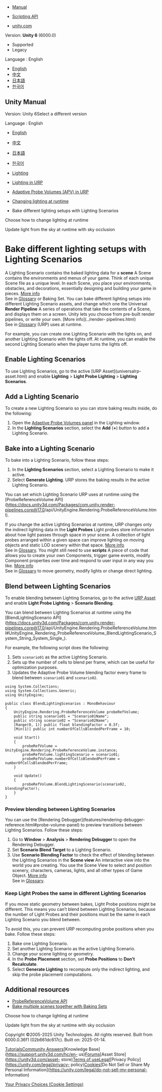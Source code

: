 [](https://docs.unity3d.com)

  * [Manual](../Manual/index.html)
  * [Scripting API](../ScriptReference/index.html)

  * [unity.com](https://unity.com/)

Version: **Unity 6** (6000.0)

  * Supported
  * Legacy

Language : English

  * [English](/Manual/urp/probevolumes-bakedifferentlightingsetups.html)
  * [中文](/cn/current/Manual/urp/probevolumes-bakedifferentlightingsetups.html)
  * [日本語](/ja/current/Manual/urp/probevolumes-bakedifferentlightingsetups.html)
  * [한국어](/kr/current/Manual/urp/probevolumes-bakedifferentlightingsetups.html)

[](https://docs.unity3d.com)

## Unity Manual

Version: Unity 6Select a different version

Language : English

  * [English](/Manual/urp/probevolumes-bakedifferentlightingsetups.html)
  * [中文](/cn/current/Manual/urp/probevolumes-bakedifferentlightingsetups.html)
  * [日本語](/ja/current/Manual/urp/probevolumes-bakedifferentlightingsetups.html)
  * [한국어](/kr/current/Manual/urp/probevolumes-bakedifferentlightingsetups.html)

  * [Lighting](../LightingOverview.html)
  * [Lighting in URP](../urp/lighting-landing.html)
  * [Adaptive Probe Volumes (APV) in URP](../urp/probevolumes.html)
  * [Changing lighting at runtime](../urp/probe-volumes-change-lighting-at-runtime.html)
  * Bake different lighting setups with Lighting Scenarios

[](../urp/probevolumes-understand-changing-lighting-at-runtime.html)

Choose how to change lighting at runtime

[](../urp/probevolumes-skyocclusion.html)

Update light from the sky at runtime with sky occlusion

# Bake different lighting setups with Lighting Scenarios

A Lighting Scenario contains the baked lighting data for a **scene** A Scene
contains the environments and menus of your game. Think of each unique Scene
file as a unique level. In each Scene, you place your environments, obstacles,
and decorations, essentially designing and building your game in pieces. [More
info](../CreatingScenes.html)  
See in [Glossary](../Glossary.html#Scene) or Baking Set. You can bake
different lighting setups into different Lighting Scenario assets, and change
which one the Universal **Render Pipeline** A series of operations that take
the contents of a Scene, and displays them on a screen. Unity lets you choose
from pre-built render pipelines, or write your own. [More info](../render-
pipelines.html)  
See in [Glossary](../Glossary.html#Renderpipeline) (URP) uses at runtime.

For example, you can create one Lighting Scenario with the lights on, and
another Lighting Scenario with the lights off. At runtime, you can enable the
second Lighting Scenario when the player turns the lights off.

## Enable Lighting Scenarios

To use Lighting Scenarios, go to the active [URP Asset](universalrp-
asset.html) and enable **Lighting** > **Light Probe Lighting** > **Lighting
Scenarios**.

## Add a Lighting Scenario

To create a new Lighting Scenario so you can store baking results inside, do
the following:

  1. Open the [Adaptive Probe Volumes panel](probevolumes-lighting-panel-reference.html) in the Lighting window.
  2. In the **Lighting Scenarios** section, select the **Add** (**+**) button to add a Lighting Scenario.

## Bake into a Lighting Scenario

To bake into a Lighting Scenario, follow these steps:

  1. In the **Lighting Scenarios** section, select a Lighting Scenario to make it active.
  2. Select **Generate Lighting**. URP stores the baking results in the active Lighting Scenario.

You can set which Lighting Scenario URP uses at runtime using the
[ProbeReferenceVolume API](https://docs.unity3d.com/Packages/com.unity.render-
pipelines.core@17.0/api/UnityEngine.Rendering.ProbeReferenceVolume.html).

If you change the active Lighting Scenarios at runtime, URP changes only the
indirect lighting data in the **Light Probes** Light probes store information
about how light passes through space in your scene. A collection of light
probes arranged within a given space can improve lighting on moving objects
and static LOD scenery within that space. [More info](../LightProbes.html)  
See in [Glossary](../Glossary.html#LightProbe). You might still need to use
**scripts** A piece of code that allows you to create your own Components,
trigger game events, modify Component properties over time and respond to user
input in any way you like. [More info](../creating-scripts.html)  
See in [Glossary](../Glossary.html#Scripts) to move geometry, modify lights or
change direct lighting.

## Blend between Lighting Scenarios

To enable blending between Lighting Scenarios, go to the active [URP
Asset](universalrp-asset.html) and enable **Light Probe Lighting** >
**Scenario Blending**.

You can blend between Lighting Scenarios at runtime using the
[BlendLightingScenario
API](https://docs.unity3d.com/Packages/com.unity.render-
pipelines.core@17.0/api/UnityEngine.Rendering.ProbeReferenceVolume.html#UnityEngine_Rendering_ProbeReferenceVolume_BlendLightingScenario_System_String_System_Single_).

For example, the following script does the following:

  1. Sets `scenario01` as the active Lighting Scenario.
  2. Sets up the number of cells to blend per frame, which can be useful for optimization purposes.
  3. Updates the Adaptive Probe Volume blending factor every frame to blend between `scenario01` and `scenario02`.

    
    
    using System.Collections;
    using System.Collections.Generic;
    using UnityEngine;
    
    public class BlendLightingScenarios : MonoBehaviour
    {
        UnityEngine.Rendering.ProbeReferenceVolume probeRefVolume;
        public string scenario01 = "Scenario01Name";
        public string scenario02 = "Scenario02Name";
        [Range(0, 1)] public float blendingFactor = 0.5f;
        [Min(1)] public int numberOfCellsBlendedPerFrame = 10;
    
        void Start()
        {
            probeRefVolume = UnityEngine.Rendering.ProbeReferenceVolume.instance;
            probeRefVolume.lightingScenario = scenario01;
            probeRefVolume.numberOfCellsBlendedPerFrame = numberOfCellsBlendedPerFrame;
        }
    
        void Update()
        {
            probeRefVolume.BlendLightingScenario(scenario02, blendingFactor);
        }
    }
    

### Preview blending between Lighting Scenarios

You can use the [Rendering Debugger](features/rendering-debugger-
reference.html#probe-volume-panel) to preview transitions between Lighting
Scenarios. Follow these steps:

  1. Go to **Window** > **Analysis** > **Rendering Debugger** to open the Rendering Debugger.
  2. Set **Scenario Blend Target** to a Lighting Scenario.
  3. Use **Scenario Blending Factor** to check the effect of blending between the Lighting Scenarios in the **Scene view** An interactive view into the world you are creating. You use the Scene View to select and position scenery, characters, cameras, lights, and all other types of Game Object. [More info](../UsingTheSceneView.html)  
See in [Glossary](../Glossary.html#SceneView).

### Keep Light Probes the same in different Lighting Scenarios

If you move static geometry between bakes, Light Probe positions might be
different. This means you can’t blend between Lighting Scenarios, because the
number of Light Probes and their positions must be the same in each Lighting
Scenario you blend between.

To avoid this, you can prevent URP recomputing probe positions when you bake.
Follow these steps:

  1. Bake one Lighting Scenario.
  2. Set another Lighting Scenario as the active Lighting Scenario.
  3. Change your scene lighting or geometry.
  4. In the **Probe Placement** section, set **Probe Positions** to **Don’t Recalculate**.
  5. Select **Generate Lighting** to recompute only the indirect lighting, and skip the probe placement computations.

## Additional resources

  * [ProbeReferenceVolume API](https://docs.unity3d.com/Packages/com.unity.render-pipelines.core@17.0/api/UnityEngine.Rendering.ProbeReferenceVolume.html)
  * [Bake multiple scenes together with Baking Sets](probevolumes-usebakingsets.html)

[](../urp/probevolumes-understand-changing-lighting-at-runtime.html)

Choose how to change lighting at runtime

[](../urp/probevolumes-skyocclusion.html)

Update light from the sky at runtime with sky occlusion

Copyright ©2005-2025 Unity Technologies. All rights reserved. Built from
6000.0.36f1 (02b661dc617c). Built on: 2025-01-14.

[Tutorials](https://learn.unity.com/)[Community
Answers](https://answers.unity3d.com)[Knowledge
Base](https://support.unity3d.com/hc/en-
us)[Forums](https://forum.unity3d.com)[Asset Store](https://unity3d.com/asset-
store)[Terms of
use](https://docs.unity3d.com/Manual/TermsOfUse.html)[Legal](https://unity.com/legal)[Privacy
Policy](https://unity.com/legal/privacy-
policy)[Cookies](https://unity.com/legal/cookie-policy)[Do Not Sell or Share
My Personal Information](https://unity.com/legal/do-not-sell-my-personal-
information)

[Your Privacy Choices (Cookie Settings)](javascript:void\(0\);)

